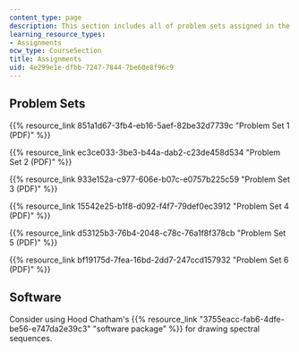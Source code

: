 ```yaml
---
content_type: page
description: This section includes all of problem sets assigned in the course.
learning_resource_types:
- Assignments
ocw_type: CourseSection
title: Assignments
uid: 4e299e1e-dfbb-7247-7844-7be60e8f96c9
---
```


Problem Sets
------------

{{% resource_link 851a1d67-3fb4-eb16-5aef-82be32d7739c "Problem Set 1 (PDF)" %}}

{{% resource_link ec3ce033-3be3-b44a-dab2-c23de458d534 "Problem Set 2 (PDF)" %}}

{{% resource_link 933e152a-c977-606e-b07c-e0757b225c59 "Problem Set 3 (PDF)" %}}

{{% resource_link 15542e25-b1f8-d092-f4f7-79def0ec3912 "Problem Set 4 (PDF)" %}}

{{% resource_link d53125b3-76b4-2048-c78c-76a1f8f378cb "Problem Set 5 (PDF)" %}}

{{% resource_link bf19175d-7fea-16bd-2dd7-247ccd157932 "Problem Set 6 (PDF)" %}}

Software
--------

Consider using Hood Chatham's {{% resource_link "3755eacc-fab6-4dfe-be56-e747da2e39c3" "software package" %}} for drawing spectral sequences.